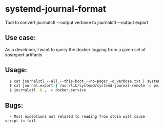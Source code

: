 # systemd-journal-format

Tool to convert journalctl --output verbose to journalctl --output export

## Use case:
  As a developer, I want to query the docker logging from a given set of sosreport artifacts


## Usage:

```sh
  $ cat journalctl_--all_--this-boot_--no-pager_-o_verbose.txt | systemd-journal-reformat >journal.export
  $ cat journal.export | /usr/lib/systemd/systemd-journal-remote -o pmaddocks.journal -
  $ journalctl -D , -u docker.service
```

## Bugs:
      - Most exceptions not related to reading from stdin will cause script to fail.
